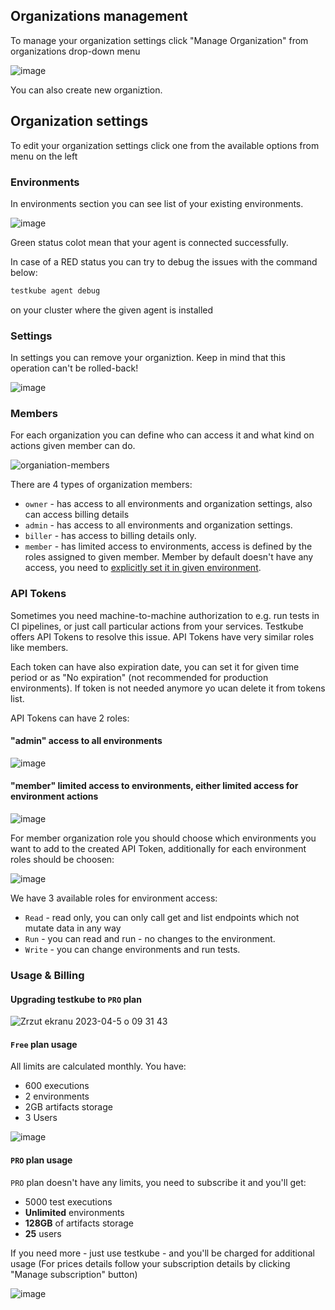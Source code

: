 ## Organizations management


To manage your organization settings click "Manage Organization" from organizations drop-down menu

![image](https://user-images.githubusercontent.com/30776/230005688-f88ae2f2-5570-4b25-80e5-ae524a384437.png)

You can also create new organiztion. 


## Organization settings

To edit your organization settings click one from the available options from menu on the left

### Environments

In environments section you can see list of your existing environments. 

![image](https://user-images.githubusercontent.com/30776/230006228-70275cca-1365-4d04-8387-725cf87c448b.png)

Green status colot mean that your agent is connected successfully. 

In case of a RED status you can try to debug the issues with the command below:

```sh
testkube agent debug
```

on your cluster where the given agent is installed



### Settings

In settings you can remove your organiztion. Keep in mind that this operation can't be rolled-back! 

![image](https://user-images.githubusercontent.com/30776/230007193-6d6004c1-57b3-4ea5-9c36-68aa4933ca57.png)



### Members

For each organization you can define who can access it and what kind on actions given member can do. 

![organiation-members](https://user-images.githubusercontent.com/30776/230007820-afbd49b1-b918-42ad-80de-a4d59714c2e6.png)


There are 4 types of organization members: 

* `owner` - has access to all environments and organization settings, also can access billing details
* `admin` - has access to all environments and organization settings.
* `biller` - has access to billing details only.
* `member` - has limited access to environments, access is defined by the roles assigned to given member. Member by default doesn't have any access, you need to [explicitly set it in given environment](testkube-cloud/environment-management). 



### API Tokens

Sometimes you need machine-to-machine authorization to e.g. run tests in CI pipelines, or just call particular actions from your services. 
Testkube offers API Tokens to resolve this issue. API Tokens have very similar roles like members. 

Each token can have also expiration date, you can set it for given time period or as "No expiration" (not recommended for production environments).
If token is not needed anymore yo ucan delete it from tokens list. 

API Tokens can have 2 roles: 

#### "admin" access to all environments

![image](https://user-images.githubusercontent.com/30776/230009462-3dee4b99-3bf4-4b5c-986d-806077b33281.png)

#### "member" limited access to environments, either limited access for environment actions 

![image](https://user-images.githubusercontent.com/30776/230010012-607b69da-24e8-4ec7-8888-f004759a1dd1.png)

For member organization role you should choose which environments you want to add to the created API Token, additionally for each 
environment roles should be choosen: 

![image](https://user-images.githubusercontent.com/30776/230010190-cacd1798-794f-466e-ac5c-d68801d23ed0.png)

We have 3 available roles for environment access: 
* `Read` - read only, you can only call get and list endpoints which not mutate data in any way
* `Run` - you can read and run - no changes to the environment.
* `Write` - you can change environments and run tests. 

### Usage & Billing

#### Upgrading testkube to `PRO` plan

![Zrzut ekranu 2023-04-5 o 09 31 43](https://user-images.githubusercontent.com/30776/230012570-7c1a67c9-77a5-4c02-903a-9f0fa93c9279.png)

#### `Free` plan usage 

All limits are calculated monthly. You have: 
- 600 executions 
- 2 environments
- 2GB artifacts storage
- 3 Users

![image](https://user-images.githubusercontent.com/30776/230013186-0f5c748d-58fb-4c9c-83df-5210c613ebaa.png)



#### `PRO` plan usage

`PRO` plan doesn't have any limits, you need to subscribe it and you'll get: 
- 5000 test executions
- **Unlimited** environments
- **128GB** of artifacts storage
- **25** users

If you need more - just use testkube - and you'll be charged for additional usage
(For prices details follow your subscription details by clicking "Manage subscription" button) 

![image](https://user-images.githubusercontent.com/30776/230013404-444eda20-04e5-4422-99ff-bfb05b4424ba.png)



